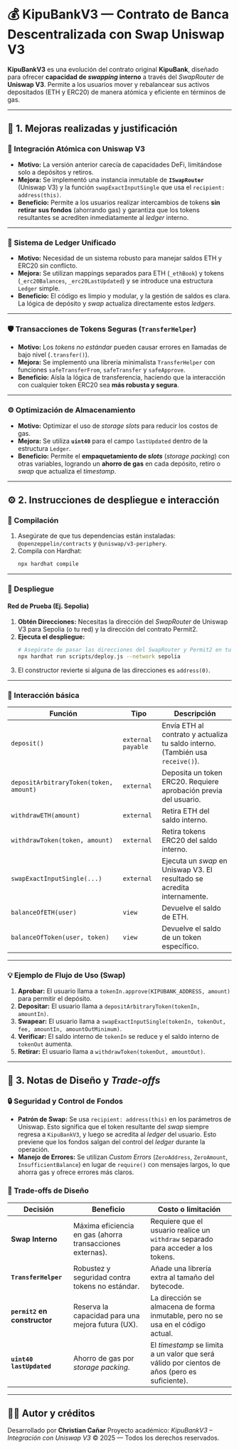 # 💰 KipuBankV3 — Contrato de Banca Descentralizada con Swap Uniswap V3

**KipuBankV3** es una evolución del contrato original **KipuBank**, diseñado para ofrecer **capacidad de *swapping* interno** a través del *SwapRouter* de **Uniswap V3**. Permite a los usuarios mover y rebalancear sus activos depositados (ETH y ERC20) de manera atómica y eficiente en términos de gas.

---

## 🚀 1. Mejoras realizadas y justificación

### 🔄 Integración Atómica con Uniswap V3
- **Motivo:** La versión anterior carecía de capacidades DeFi, limitándose solo a depósitos y retiros.
- **Mejora:** Se implementó una instancia inmutable de **`ISwapRouter`** (Uniswap V3) y la función `swapExactInputSingle` que usa el `recipient: address(this)`.
- **Beneficio:** Permite a los usuarios realizar intercambios de tokens **sin retirar sus fondos** (ahorrando gas) y garantiza que los tokens resultantes se acrediten inmediatamente al *ledger* interno.

---

### 🧱 Sistema de Ledger Unificado
- **Motivo:** Necesidad de un sistema robusto para manejar saldos ETH y ERC20 sin conflicto.
- **Mejora:** Se utilizan mappings separados para ETH (`_ethBook`) y tokens (`_erc20Balances`, `_erc20LastUpdated`) y se introduce una estructura `Ledger` simple.
- **Beneficio:** El código es limpio y modular, y la gestión de saldos es clara. La lógica de depósito y *swap* actualiza directamente estos *ledgers*.

---

### 🛡️ Transacciones de Tokens Seguras (`TransferHelper`)
- **Motivo:** Los *tokens no estándar* pueden causar errores en llamadas de bajo nivel (`.transfer()`).
- **Mejora:** Se implementó una librería minimalista `TransferHelper` con funciones `safeTransferFrom`, `safeTransfer` y `safeApprove`.
- **Beneficio:** Aísla la lógica de transferencia, haciendo que la interacción con cualquier token ERC20 sea **más robusta y segura**.

---

### ⚙️ Optimización de Almacenamiento
- **Motivo:** Optimizar el uso de *storage slots* para reducir los costos de gas.
- **Mejora:** Se utiliza **`uint40`** para el campo `lastUpdated` dentro de la estructura `Ledger`.
- **Beneficio:** Permite el **empaquetamiento de *slots*** (*storage packing*) con otras variables, logrando un **ahorro de gas** en cada depósito, retiro o *swap* que actualiza el *timestamp*.

---

## ⚙️ 2. Instrucciones de despliegue e interacción

### 🧩 Compilación

1.  Asegúrate de que tus dependencias están instaladas: `@openzeppelin/contracts` y `@uniswap/v3-periphery`.
2.  Compila con Hardhat:
    ```bash
    npx hardhat compile
    ```

---

### 🚀 Despliegue

#### Red de Prueba (Ej. Sepolia)
1.  **Obtén Direcciones:** Necesitas la dirección del *SwapRouter* de Uniswap V3 para Sepolia (o tu red) y la dirección del contrato Permit2.
2.  **Ejecuta el despliegue:**
    ```bash
    # Asegúrate de pasar las direcciones del SwapRouter y Permit2 en tu script.
    npx hardhat run scripts/deploy.js --network sepolia
    ```
3.  El constructor revierte si alguna de las direcciones es `address(0)`.

---

### 💬 Interacción básica

| Función | Tipo | Descripción |
|----------|------|-------------|
| `deposit()` | `external payable` | Envía ETH al contrato y actualiza tu saldo interno. (También usa `receive()`). |
| `depositArbitraryToken(token, amount)` | `external` | Deposita un token ERC20. Requiere aprobación previa del usuario. |
| `withdrawETH(amount)` | `external` | Retira ETH del saldo interno. |
| `withdrawToken(token, amount)` | `external` | Retira tokens ERC20 del saldo interno. |
| `swapExactInputSingle(...)` | `external` | Ejecuta un *swap* en Uniswap V3. El resultado se acredita internamente. |
| `balanceOfETH(user)` | `view` | Devuelve el saldo de ETH. |
| `balanceOfToken(user, token)` | `view` | Devuelve el saldo de un token específico. |

---

### 💡 Ejemplo de Flujo de Uso (Swap)

1.  **Aprobar:** El usuario llama a `tokenIn.approve(KIPUBANK_ADDRESS, amount)` para permitir el depósito.
2.  **Depositar:** El usuario llama a `depositArbitraryToken(tokenIn, amountIn)`.
3.  **Swapear:** El usuario llama a `swapExactInputSingle(tokenIn, tokenOut, fee, amountIn, amountOutMinimum)`.
4.  **Verificar:** El saldo interno de `tokenIn` se reduce y el saldo interno de `tokenOut` aumenta.
5.  **Retirar:** El usuario llama a `withdrawToken(tokenOut, amountOut)`.

---

## 🧩 3. Notas de Diseño y *Trade-offs*

### 🔒 Seguridad y Control de Fondos
* **Patrón de Swap:** Se usa `recipient: address(this)` en los parámetros de Uniswap. Esto significa que el token resultante del *swap* siempre regresa a `KipuBankV3`, y luego se acredita al *ledger* del usuario. Esto previene que los fondos salgan del control del *ledger* durante la operación.
* **Manejo de Errores:** Se utilizan *Custom Errors* (`ZeroAddress`, `ZeroAmount`, `InsufficientBalance`) en lugar de `require()` con mensajes largos, lo que ahorra gas y ofrece errores más claros.

### 💸 Trade-offs de Diseño
| Decisión | Beneficio | Costo o limitación |
|-----------|------------|--------------------|
| **Swap Interno** | Máxima eficiencia en gas (ahorra transacciones externas). | Requiere que el usuario realice un `withdraw` separado para acceder a los tokens. |
| **`TransferHelper`** | Robustez y seguridad contra tokens no estándar. | Añade una librería extra al tamaño del bytecode. |
| **`permit2` en constructor** | Reserva la capacidad para una mejora futura (UX). | La dirección se almacena de forma inmutable, pero no se usa en el código actual. |
| **`uint40 lastUpdated`** | Ahorro de gas por *storage packing*. | El *timestamp* se limita a un valor que será válido por cientos de años (pero es suficiente). |

---
## 👨‍💻 Autor y créditos

Desarrollado por **Christian Cañar**
Proyecto académico: *KipuBankV3 – Integración con Uniswap V3*
© 2025 — Todos los derechos reservados.
